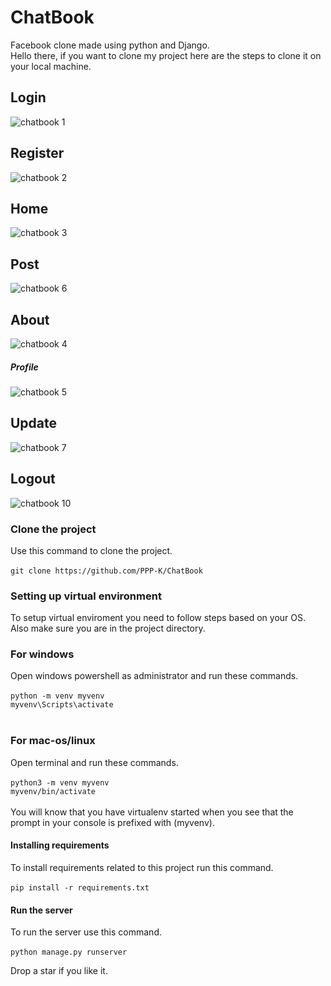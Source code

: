 # ChatBook
Facebook clone made using python and Django. <br>
Hello there, if you want to clone my project here are the steps to clone it on your local machine.<br>

## Login
![chatbook 1](https://github.com/user-attachments/assets/9d26f019-ff85-4ce1-abe4-3de48852d49e)

## Register
![chatbook 2](https://github.com/user-attachments/assets/f2140ac1-99cd-4fb6-a699-85f19d18ebad)

## Home
![chatbook 3](https://github.com/user-attachments/assets/24f7dbd2-b2bf-4f3c-8382-390fd4211046)

## Post
![chatbook 6](https://github.com/user-attachments/assets/3057914a-57fa-4d15-b3da-e485ef1d4e06)

## About
![chatbook 4](https://github.com/user-attachments/assets/599691ad-239c-417a-ac38-54b6a57263b3)

##### Profile
![chatbook 5](https://github.com/user-attachments/assets/566e92f1-deb6-4b12-a9c5-41ff2e4c2168)

## Update
![chatbook 7](https://github.com/user-attachments/assets/e99287d7-ffe9-4ffc-994e-3b6bf2fb24e6)

## Logout
![chatbook 10](https://github.com/user-attachments/assets/215c89d7-4856-4d06-a628-32ac56a70a33)

### Clone the project
Use this command to clone the project.<br><br>
`git clone https://github.com/PPP-K/ChatBook`

### Setting up virtual environment
To setup virtual enviroment you need to follow steps based on your OS. Also make sure you are in the project directory.

### For windows
Open windows powershell as administrator and run these commands.<br><br>
`python -m venv myvenv`<br>
`myvenv\Scripts\activate`<br><br>

### For mac-os/linux
Open terminal and run these commands.<br><br>
`python3 -m venv myvenv`<br>
`myvenv/bin/activate`<br><br>
You will know that you have virtualenv started when you see that the prompt in your console is prefixed with (myvenv).

#### Installing requirements
To install requirements related to this project run this command.<br><br>
`pip install -r requirements.txt`<br>
#### Run the server
To run the server use this command.<br><br>
`python manage.py runserver`

Drop a star if you like it.









